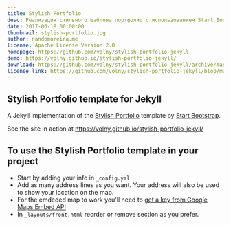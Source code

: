 ```yaml
---
title: Stylish Portfolio
desc: Реализация стильного шаблона портфолио с использованием Start Bootstrap
date: 2017-06-18 00:00:00
thumbnail: stylish-portfolio.jpg
author: nandomoreira.me
license: Apache License Version 2.0
homepage: https://github.com/volny/stylish-portfolio-jekyll
demo: https://volny.github.io/stylish-portfolio-jekyll/
download: https://github.com/volny/stylish-portfolio-jekyll/archive/master.zip
license_link: https://github.com/volny/stylish-portfolio-jekyll/blob/master/LICENSE
---
```

## Stylish Portfolio template for Jekyll

A Jekyll implementation of the [Stylish Portfolio](http://startbootstrap.com/template-overviews/stylish-portfolio/) template by [Start Bootstrap](http://startbootstrap.com/).

See the site in action at https://volny.github.io/stylish-portfolio-jekyll/

## To use the Stylish Portfolio template in your project

- Start by adding your info in `_config.yml`
- Add as many address lines as you want. Your address will also be used to show your location on the map.
- For the emdeded map to work you'll need to [get a key from Google Maps Embed API](https://developers.google.com/maps/documentation/embed/?hl=en)
- In `_layouts/front.html` reorder or remove section as you prefer.
